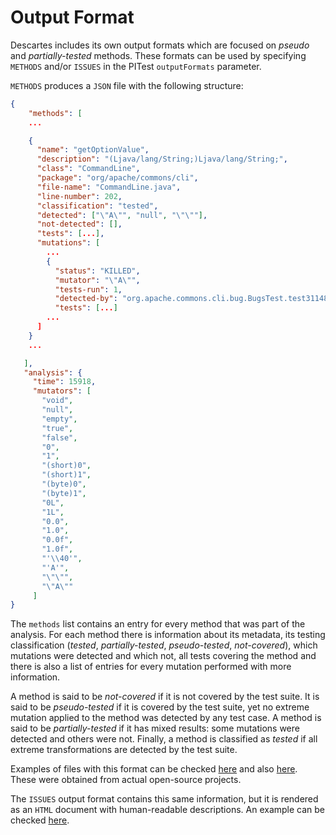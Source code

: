 # Output Format

Descartes includes its own output formats which are focused on *pseudo*
and *partially-tested* methods.
These formats can be used by specifying `METHODS` and/or `ISSUES` in the
PITest `outputFormats` parameter.

`METHODS` produces a `JSON` file with the following structure:

```json
{
    "methods": [
    ...

    {
      "name": "getOptionValue",
      "description": "(Ljava/lang/String;)Ljava/lang/String;",
      "class": "CommandLine",
      "package": "org/apache/commons/cli",
      "file-name": "CommandLine.java",
      "line-number": 202,
      "classification": "tested",
      "detected": ["\"A\"", "null", "\"\""],
      "not-detected": [],
      "tests": [...],
      "mutations": [
        ...
        {
          "status": "KILLED",
          "mutator": "\"A\"",
          "tests-run": 1,
          "detected-by": "org.apache.commons.cli.bug.BugsTest.test31148(org.apache.commons.cli.bug.BugsTest)",
          "tests": [...]
        ...
      ]
    }
    ...

   ],
   "analysis": {
     "time": 15918,
     "mutators": [
       "void",
       "null",
       "empty",
       "true",
       "false",
       "0",
       "1",
       "(short)0",
       "(short)1",
       "(byte)0",
       "(byte)1",
       "0L",
       "1L",
       "0.0",
       "1.0",
       "0.0f",
       "1.0f",
       "'\\40'",
       "'A'",
       "\"\"",
       "\"A\""
     ]
}
```

The `methods` list contains an entry for every method that was part of the analysis. For each method there is information about its metadata, its testing classification (*tested*, *partially-tested*, *pseudo-tested*, *not-covered*), which mutations were detected and which not, all tests covering the method and there is also a list of entries for every mutation performed with more information.

A method is said to be *not-covered* if it is not covered by the test suite. It is said to be *pseudo-tested* if it is covered by the test suite, yet no extreme mutation applied to the method was detected by any test case. A method is said to be *partially-tested* if it has mixed results: some mutations were detected and others were not. Finally, a method is classified as *tested* if all extreme transformations are detected by the test suite.

Examples of files with this format can be checked [here](examples/commons-cli/methods.json) and also [here](examples/jsoup.json). These were obtained from actual open-source projects.

The `ISSUES` output format contains this same information, but it is rendered as an `HTML` document with human-readable descriptions. An example can be checked [here](examples/commons-cli/issues/).
